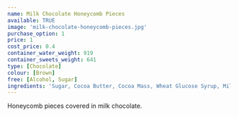 ```yaml
---
name: Milk Chocolate Honeycomb Pieces
available: TRUE
image: 'milk-chocolate-honeycomb-pieces.jpg'
purchase_option: 1
price: 1
cost_price: 0.4
container_water_weight: 919
container_sweets_weight: 641
type: [Chocolate]
colour: [Brown]
free: [Alcohol, Sugar]
ingredients: 'Sugar, Cocoa Butter, Cocoa Mass, Wheat Glucose Syrup, Milk Solids, Emulsifiers (Soya Lecithin, 476), Mineral Salt (500), Flavours, Hydrolysed Milk Protein.  May contain traces of nuts. Milk Chocolate contains Cocoa Solids 26%, Milk Solids 28%.'
---
```

Honeycomb pieces covered in milk chocolate.